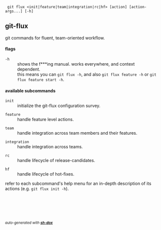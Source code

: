 
     git flux <init|feature|team|integration|rc|hf> [action] [action-args...] [-h]


## git-flux

git commands for fluent, team-oriented workflow.

#### flags

<dl>
	<dt><code>-h</code></dt>
	<dd>shows the f***ing manual. works everywhere, and context dependent.<br/>
this means you can <code>git flux -h</code>, and also <code>git flux feature -h</code> or <code>git flux feature start -h</code>.<br/></dd>
</dl>

#### available subcommands

<dl>
	<dt><code>init</code></dt>
	<dd>initialize the git-flux configuration survey.<br/></dd>
</dl>
<dl>
	<dt><code>feature</code></dt>
	<dd>handle feature level actions.<br/></dd>
</dl>
<dl>
	<dt><code>team</code></dt>
	<dd>handle integration across team members and their features.<br/></dd>
</dl>
<dl>
	<dt><code>integration</code></dt>
	<dd>handle integration across teams.<br/></dd>
</dl>
<dl>
	<dt><code>rc</code></dt>
	<dd>handle lifecycle of release-candidates.<br/></dd>
</dl>
<dl>
	<dt><code>hf</code></dt>
	<dd>handle lifecycle of hot-fixes.<br/></dd>
</dl>

refer to each subcommand's help menu for an in-depth description of its actions (e.g. `git flux init -h`).



<br/><br/>
---
<sup><i>auto-generated with <b><a href="https://github.com/eliranmal/sh-dox">sh-dox</a></b></i></sup>
